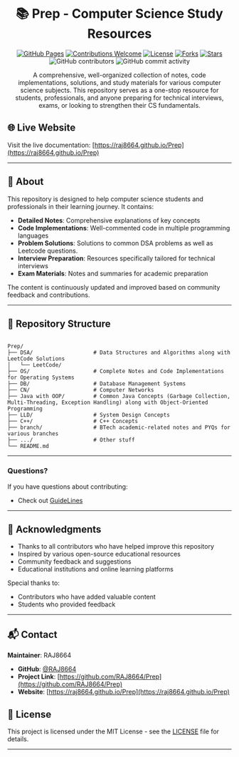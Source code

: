 <div align = "center">

# 📚 Prep - Computer Science Study Resources

[![GitHub Pages](https://img.shields.io/badge/GitHub%20Pages-Live-brightgreen)](https://raj8664.github.io/Prep)
[![Contributions Welcome](https://img.shields.io/badge/contributions-welcome-brightgreen.svg)](contribution.md)
[![License](https://img.shields.io/badge/license-MIT-blue.svg)](LICENSE)
[![Forks](https://img.shields.io/github/forks/RAJ8664/Prep)](https://github.com/RAJ8664/Prep/network)
[![Stars](https://img.shields.io/github/stars/RAJ8664/Prep)](https://github.com/RAJ8664/Prep/stargazers)
![GitHub contributors](https://img.shields.io/github/contributors/RAJ8664/Prep)
![GitHub commit activity](https://img.shields.io/github/commit-activity/m/RAJ8664/Prep)

A comprehensive, well-organized collection of notes, code implementations, solutions, and study materials for various computer science subjects. This repository serves as a one-stop resource for students, professionals, and anyone preparing for technical interviews, exams, or looking to strengthen their CS fundamentals.

</div>

## 🌐 Live Website

Visit the live documentation: [https://raj8664.github.io/Prep](https://raj8664.github.io/Prep)

---

## 🎯 About

This repository is designed to help computer science students and professionals in their learning journey. It contains:

- **Detailed Notes**: Comprehensive explanations of key concepts
- **Code Implementations**: Well-commented code in multiple programming languages
- **Problem Solutions**: Solutions to common DSA problems as well as Leetcode questions.
- **Interview Preparation**: Resources specifically tailored for technical interviews
- **Exam Materials**: Notes and summaries for academic preparation

The content is continuously updated and improved based on community feedback and contributions.

---

## 📁 Repository Structure

```

Prep/
├── DSA/                   # Data Structures and Algorithms along with LeetCode Solutions
│   └── LeetCode/
├── OS/                    # Complete Notes and Code Implementations for Operating Systems
├── DB/                    # Database Management Systems
├── CN/                    # Computer Networks
├── Java with OOP/         # Common Java Concepts (Garbage Collection, Multi-Threading, Exception Handling) along with Object-Oriented Programming
├── LLD/                   # System Design Concepts
├── C++/                   # C++ Concepts
├── branch/                # BTech academic-related notes and PYQs for various branches
├── .../                   # Other stuff
└── README.md
```

---

### Questions?

If you have questions about contributing:

- Check out [GuideLines](https://github.com/RAJ8664/Prep/blob/main/contribution.md)

---

## 🙏 Acknowledgments

- Thanks to all contributors who have helped improve this repository
- Inspired by various open-source educational resources
- Community feedback and suggestions
- Educational institutions and online learning platforms

Special thanks to:

- Contributors who have added valuable content
- Students who provided feedback

---

## 📬 Contact

**Maintainer**: RAJ8664

- **GitHub**: [@RAJ8664](https://github.com/RAJ8664)
- **Project Link**: [https://github.com/RAJ8664/Prep](https://github.com/RAJ8664/Prep)
- **Website**: [https://raj8664.github.io/Prep](https://raj8664.github.io/Prep)

</div>

## 📄 License

This project is licensed under the MIT License - see the [LICENSE](LICENSE) file for details.

---
